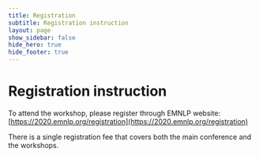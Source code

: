 ```yaml
---
title: Registration
subtitle: Registration instruction
layout: page
show_sidebar: false
hide_hero: true
hide_footer: true
---
```


# Registration instruction

To attend the workshop, please register through EMNLP website: [https://2020.emnlp.org/registration](https://2020.emnlp.org/registration)

There is a single registration fee that covers both the main conference and the workshops. 
